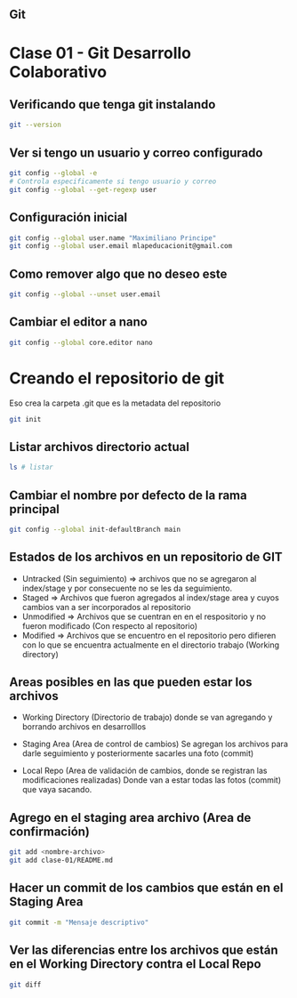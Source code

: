 ## Git

# Clase 01 - Git Desarrollo Colaborativo

## Verificando que tenga git instalando

```sh
git --version
```

## Ver si tengo un usuario y correo configurado

```sh
git config --global -e
# Controla especificamente si tengo usuario y correo
git config --global --get-regexp user
```

## Configuración inicial

```sh
git config --global user.name "Maximiliano Principe"
git config --global user.email mlapeducacionit@gmail.com
```

## Como remover algo que no deseo este

```sh
git config --global --unset user.email
```

## Cambiar el editor a nano

```sh
git config --global core.editor nano
```

# Creando el repositorio de git
Eso crea la carpeta .git que es la metadata del repositorio

```sh
git init
```

## Listar archivos directorio actual

```sh
ls # listar
```

## Cambiar el nombre por defecto de la rama principal

```sh
git config --global init-defaultBranch main
```

## Estados de los archivos en un repositorio de GIT

* Untracked (Sin seguimiento) => archivos que no se agregaron al index/stage y por consecuente no se les da seguimiento.
* Staged => Archivos que fueron agregados al index/stage area y cuyos cambios van a ser incorporados al repositorio
* Unmodified => Archivos que se cuentran en en el respositorio y no fueron modificado (Con respecto al repositorio)
* Modified => Archivos que se encuentro en el repositorio pero difieren con lo que se encuentra actualmente en el directorio trabajo (Working directory)

## Areas posibles en las que pueden estar los archivos

* Working Directory (Directorio de trabajo) donde se van agregando y borrando archivos en desarrolllos

* Staging Area (Area de control de cambios) Se agregan los archivos para darle seguimiento y posteriormente sacarles una foto (commit)

* Local Repo (Area de validación de cambios, donde se registran las modificaciones realizadas) Donde van a estar todas las fotos (commit) que vaya sacando.

## Agrego en el staging area archivo (Area de confirmación)

```sh
git add <nombre-archivo>
git add clase-01/README.md
```

## Hacer un commit de los cambios que están en el Staging Area

```sh
git commit -m "Mensaje descriptivo"
```

## Ver las diferencias entre los archivos que están en el Working Directory contra el Local Repo

```sh
git diff
```
